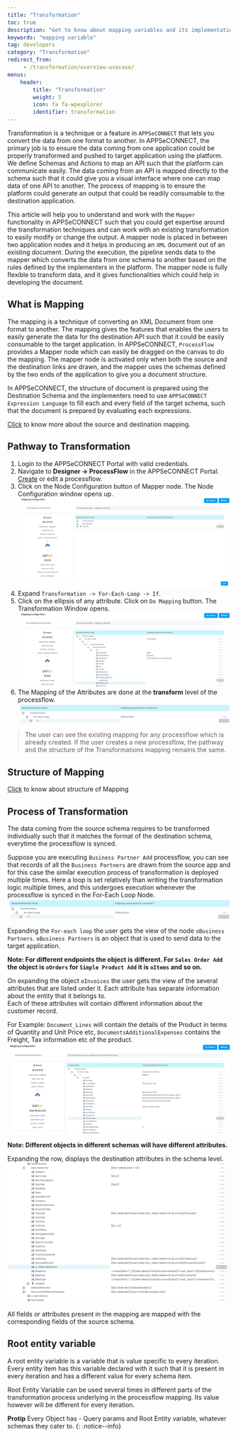 ```yaml
---
title: "Transformation"
toc: true
description: "Get to know about mapping variables and its implementation."
keywords: "mapping variable"
tag: developers
category: "Transformation"
redirect_from: 
     - /transformation/overview-usecase/
menus: 
    header:
        title: "Transformation"
        weight: 5
        icon: fa fa-wpexplorer
        identifier: transformation
---
```


Transformation is a technique or a feature in `APPSeCONNECT` that lets you convert the data from one format to another. In APPSeCONNECT, the primary job is to ensure the data 
coming from one application could be properly transformed and pushed to target application using the platform. We define Schemas and Actions to map an API such that the
platform can communicate easily. The data coming from an API is mapped directly to the schema such that it could give you a visual interface where one can map data of one API 
to another. The process of mapping is to ensure the platform could generate an output that could be readily consumable to the destination application. 

This article will help you to understand and work with the `Mapper` functionality in APPSeCONNECT such that you could get expertise around the transformation techniques 
and can work with an existing transformation to easily modify or change the output. A mapper node is placed in between two application nodes and it helps in producing an `XML`
document out of an existing document. During the execution, the pipeline sends data to the mapper which converts the data from one schema to another based on the rules defined 
by the implementers in the platform. The mapper node is fully flexible to transform data, and it gives functionalities which could help in developing the document. 

## What is Mapping

The mapping is a technique of converting an XML Document from one format to another. The mapping gives the features that enables the users to easily generate the data for the 
destination API such that it could be easily consumable to the target application. In APPSeCONNECT, `ProcessFlow` provides a Mapper node which can easily be dragged on the canvas 
to do the mapping. The mapper node is activated only when both the source and the destination links are drawn, and the mapper uses the schemas defined by the two ends of the application
to give you a document structure. 

In APPSeCONNECT, the structure of document is prepared using the Destination Schema and the implementers need to use `APPSeCONNECT Expression Language` to fill each and every field 
of the target schema, such that the document is prepared by evaluating each expressions. 

[Click](/transformation/basic-of-source-destination-mapping/) to know more about the source and destination mapping.

## Pathway to Transformation

1. Login to the APPSeCONNECT Portal with valid credentials.
2. Navigate to **Designer -> ProcessFlow** in the APPSeCONNECT Portal. [Create](/getting%20started/create-your-first-processflow/) or edit a processflow. 
3. Click on the Node Configuration button of Mapper node. The Node Configuration window opens up.
![transformmapper](/staticfiles/Transformation/media/transformmapper.png)
4. Expand `Transformation -> For-Each-Loop -> If`. 
5. Click on the ellipsis of any attribute. Click on `Do Mapping` button. The Transformation Window opens.  
 ![transformmapper1](../../staticfiles/Transformation/media/transformmapper1.png)
6. The Mapping of the Attributes are done at the **transform** level of the processflow.
![transformmapper2](/staticfiles/Transformation/media/transformmapper2.png)

>The user can see the existing mapping for any processflow which is already created. If the user creates a new processflow, 
the pathway and the structure of the Transformations mapping remains the same. 

## Structure of Mapping

[Click](/transformation/getting-started-with-mapping/#structure-of-mapping) to know about structure of Mapping 

## Process of Transformation

The data coming from the source schema requires to be transformed individually such that it matches the format of the destination schema,
everytime the processflow is synced.

Suppose you are executing `Business Partner Add` processflow, you can see that records of all the `Business Partners` are 
drawn from the source app and for this case the similar execution process of transformation is deployed multiple
 times. Here a loop is set relatively than writing the transformation logic multiple times, and this undergoes 
execution whenever the processflow is synced in the For-Each Loop Node.  
![transformmapper2](/staticfiles/Transformation/media/transformmapper2.png)

Expanding the `For-each loop` the user gets the view of the node `oBusiness Partners`. `oBusiness Partners` is an object that is used to send data to the target application. 

**Note: For different endpoints the object is different. For `Sales Order Add` the object is `oOrders` for `Simple Product Add` it is `oItems` and so on.**

On expanding the object `oInvoices` the user gets the view of the several attributes that are listed under it. 
Each attribute has separate information about the entity that it belongs to.  
Each of these attributes will contain different information about the customer record. 

For Example: `Document_Lines` will contain the details of the Product in terms of Quantity and Unit Price etc, 
`DocumentsAdditionalExpenses` contains the Freight, Tax information etc of the product. 
![transformmapper3](/staticfiles/Transformation/media/transformmapper3.png)

**Note: Different objects in different schemas will have different attributes.**  

Expanding the row, displays the destination attributes in the schema level.
![transformmapper4](/staticfiles/Transformation/media/transformmapper4.png)

All fields or attributes present in the mapping are mapped with the corresponding fields of the source schema.

## Root entity variable

A root entity variable is a variable that is value specific to every iteration. 
Every entity item has this variable declared with it such that it is present in every iteration and has a different 
value for every schema item.

Root Entity Variable can be used several times in different parts of the transformation process underlying in the processflow mapping. 
Its value however will be different for every iteration.

**Protip** Every Object has - Query params and Root Entity variable, whatever schemas they cater to.
{: .notice--info}


